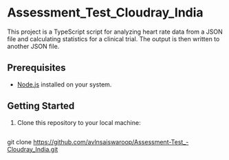 # Assessment_Test_Cloudray_India

This project is a TypeScript script for analyzing heart rate data from a JSON file and calculating statistics for a clinical trial. The output is then written to another JSON file.

## Prerequisites

- [Node.js](https://nodejs.org/) installed on your system.

## Getting Started

1. Clone this repository to your local machine:

```bash

```

git clone https://github.com/avlnsaiswaroop/Assessment-Test_-Cloudray_India.git
